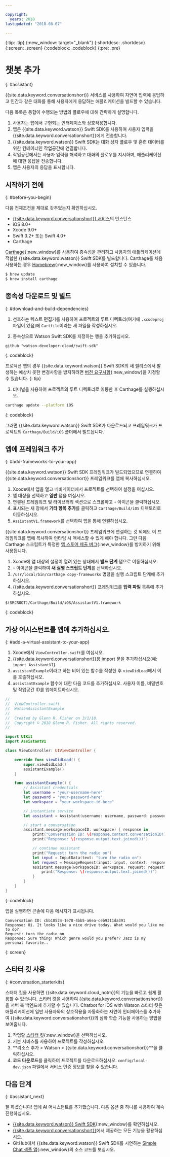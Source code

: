 ```yaml
---

copyright:
  years: 2018
lastupdated: "2018-08-07"

---
```

{:tip: .tip}
{:new_window: target="_blank"}
{:shortdesc: .shortdesc}
{:screen: .screen}
{:codeblock: .codeblock}
{:pre: .pre}

# 챗봇 추가
{: #assistant}

{{site.data.keyword.conversationshort}} 서비스를 사용하여 자연어 입력에 응답하고 인간과 같은 대화를 통해 사용자에게 응답하는 애플리케이션을 빌드할 수 있습니다.

다음 목록은 통합이 수행되는 방법의 플로우에 대해 간략하게 설명합니다.

  1. 사용자는 앱에서 구현되는 인터페이스와 상호작용합니다.
  2. 앱은 {{site.data.keyword.watson}} Swift SDK를 사용하여 사용자 입력을 {{site.data.keyword.conversationshort}}에게 전송합니다.
  3. {{site.data.keyword.watson}} Swift SDK는 대화 상자 플로우 및 훈련 데이터를 위한 컨테이너인 작업공간에 연결합니다.
  4. 작업공간에서는 사용자 입력을 해석하고 대화의 플로우를 지시하며, 애플리케이션에 대한 응답을 전송합니다.
  5. 앱은 사용자의 응답을 표시합니다.

## 시작하기 전에
{: #before-you-begin}

다음 전제조건을 제대로 갖추었는지 확인하십시오.

  * [{{site.data.keyword.conversationshort}} 서비스](/docs/services/conversation/getting-started.html)의 인스턴스
  * iOS 8.0+
  * Xcode 9.0+
  * Swift 3.2+ 또는 Swift 4.0+
  * Carthage

[Carthage](https://github.com/Carthage/Carthage){:new_window}를 사용하여 종속성을 관리하고 사용자의 애플리케이션에 적합한 {{site.data.keyword.watson}} Swift SDK를 빌드합니다. Carthage를 처음 사용하는 경우 [Homebrew](http://brew.sh/){:new_window}를 사용하여 설치할 수 있습니다.

```bash
$ brew update
$ brew install carthage
```

## 종속성 다운로드 및 빌드
{: #download-and-build-dependencies}

1. 선호하는 텍스트 편집기를 사용하여 프로젝트의 루트 디렉토리(여기에 `.xcodeproj` 파일이 있음)에 `Cartfile`이라는 새 파일을 작성하십시오.

2. 종속성으로 Watson Swift SDK를 지정하는 행을 추가하십시오.
  ```
  github "watson-developer-cloud/swift-sdk"
  ```
  {: codeblock}

  프로덕션 앱의 경우 {{site.data.keyword.watson}} Swift SDK의 새 릴리스에서 발생하는 예상치 못한 변경사항을 방지하려면 [버전 요구사항](https://github.com/Carthage/Carthage/blob/master/Documentation/Artifacts.md#version-requirement){:new_window}을 지정할 수 있습니다.
  {: tip}

3. 터미널을 사용하여 프로젝트의 루트 디렉토리로 이동한 후 Carthage를 실행하십시오.
  ```bash
  carthage update --platform iOS
  ```
  {: codeblock}

  그러면 {{site.data.keyword.watson}} Swift SDK가 다운로드되고 프레임워크가 프로젝트의 `Carthage/Build/iOS` 폴더에서 빌드됩니다.

## 엡에 프레임워크 추가
{: #add-frameworks-to-your-app}

{{site.data.keyword.watson}} Swift SDK 프레임워크가 빌드되었으므로 연결하여 {{site.data.keyword.conversationshort}} 프레임워크를 앱에 복사하십시오.

1. Xcode에서 앱을 열고 네비게이터에서 프로젝트를 선택하여 설정을 여십시오.
2. 앱 대상을 선택하고 **일반** 탭을 여십시오.
3. 연결된 프레임워크 및 라이브러리 섹션으로 스크롤하고 `+` 아이콘을 클릭하십시오.
4. 표시되는 새 창에서 **기타 항목 추가**를 클릭하고 `Carthage/Build/iOS` 디렉토리로 이동하십시오.
5. `AssistantV1.framework`를 선택하여 앱을 통해 연결하십시오.

{{site.data.keyword.conversationshort}} 프레임워크에 연결하는 것 외에도 이 프레임워크를 앱에 복사하여 런타임 시 액세스할 수 있게 해야 합니다. 그런 다음 Carthage 스크립트가 특정한 [앱 스토어 제출 버그](http://www.openradar.me/radar?id=6409498411401216){:new_window}를 방지하기 위해 사용됩니다.

1. Xcode에 앱 대상의 설정이 열려 있는 상태에서 **빌드 단계** 탭으로 이동하십시오.
2. `+` 아이콘을 클릭하여 **새 실행 스크립트 단계**를 선택하십시오.
3. `/usr/local/bin/carthage copy-frameworks` 명령을 실행 스크립트 단계에 추가하십시오.
4. {{site.data.keyword.conversationshort}} 프레임워크를 **입력 파일** 목록에 추가하십시오.
  ```
  $(SRCROOT)/Carthage/Build/iOS/AssistantV1.framework
  ```
  {: codeblock}

## 가상 어시스턴트를 앱에 추가하십시오.
{: #add-a-virtual-assistant-to-your-app}

1. Xcode에서 `ViewController.swift`를 여십시오.
2. {{site.data.keyword.conversationshort}}용 import 문을 추가하십시오(예: `import AssistantV1`).
3. `assistantExample`이라고 하는 비어 있는 함수를 작성한 후 `viewDidLoad`에서 이를 호출하십시오.
4. `assistantExample` 함수에 대한 다음 코드를 추가하십시오. 사용자 이름, 비밀번호 및 작업공간 ID를 업데이트하십시오.

```swift
//
//  ViewController.swift
//  WatsonAssistantExample
//
//  Created by Glenn R. Fisher on 3/1/18.
//  Copyright © 2018 Glenn R. Fisher. All rights reserved.
//

import UIKit
import AssistantV1

class ViewController: UIViewController {

    override func viewDidLoad() {
        super.viewDidLoad()
        assistantExample()
    }

    func assistantExample() {
        // Assistant credentials
        let username = "your-username-here"
        let password = "your-password-here"
        let workspace = "your-workspace-id-here"

        // instantiate service
        let assistant = Assistant(username: username, password: password, version: "2018-03-01")

        // start a conversation
        assistant.message(workspaceID: workspace) { response in
            print("Conversation ID: \(response.context.conversationID!)")
            print("Response: \(response.output.text.joined())")

            // continue assistant
            print("Request: turn the radio on")
            let input = InputData(text: "turn the radio on")
            let request = MessageRequest(input: input, context: response.context)
            assistant.message(workspaceID: workspace, request: request) { response in
                print("Response: \(response.output.text.joined())")
            }
        }
    }
}
```
{: codeblock}

앱을 실행하면 콘솔에 다음 메시지가 표시됩니다.
```
Conversation ID: cbb18524-1e78-4bb5-a6ea-ceb9311da391
Response: Hi. It looks like a nice drive today. What would you like me to do?
Request: turn the radio on
Response: Sure thing! Which genre would you prefer? Jazz is my personal favorite..
```
{: screen}

## 스타터 킷 사용
{: #conversation_starterkits}

스터터 킷을 사용하면 {{site.data.keyword.cloud_notm}}의 기능을 빠르고 쉽게 활용할 수 있습니다. 스타터 킷을 사용하여 {{site.data.keyword.conversationshort}}을 서버 측 백엔드에 추가할 수 있습니다. Chatbot for iOS with Watson 스타터 킷은 애플리케이션에 일반 사용자와의 상호작용을 자동화하는 자연어 인터페이스를 추가하여 {{site.data.keyword.conversationshort}}의 심화 학습 기능을 사용하는 방법을 보여줍니다.

1. 작업할 [스타터 킷](https://console.bluemix.net/developer/appledevelopment/starter-kits){:new_window}을 선택하십시오.
2. 기본 서비스를 사용하여 프로젝트를 작성하십시오.
3. **리소스 추가 > Watson > {{site.data.keyword.conversationshort}}**을 클릭하십시오.
4. **코드 다운로드**를 클릭하여 프로젝트를 다운로드하십시오. `config/local-dev.json` 파일에서 서비스 인증 정보를 찾을 수 있습니다.

## 다음 단계
{: #assistant_next}

잘 하셨습니다! 앱에 AI 어시스턴트를 추가했습니다. 다음 옵션 중 하나를 사용하여 계속 진행하십시오.

* [{{site.data.keyword.watson}} Swift SDK](https://github.com/watson-developer-cloud/swift-sdk){:new_window}를 확인하십시오.
* [{{site.data.keyword.conversationshort}}](/docs/services/conversation/index.html)에서 제공하는 모든 기능을 활용하십시오.
* GitHub에서 {{site.data.keyword.watson}} Swift SDK를 시연하는 [Simple Chat 샘플 앱](https://github.com/watson-developer-cloud/simple-chat-swift){:new_window}의 소스 코드를 보십시오.
